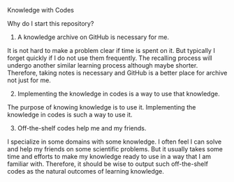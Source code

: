 Knowledge with Codes


Why do I start this repository?

1. A knowledge archive on GitHub is necessary for me.

It is not hard to make a problem clear if time is spent on it. 
But typically I forget quickly if I do not use them frequently.
The recalling process will undergo another similar learning process although maybe shorter.
Therefore, taking notes is necessary and GitHub is a better place for archive not just for me.

2. Implementing the knowledge in codes is a way to use that knowledge.

The purpose of knowing knowledge is to use it.
Implementing the knowledge in codes is such a way to use it.

3. Off-the-shelf codes help me and my friends.

I specialize in some domains with some knowledge.
I often feel I can solve and help my friends on some scientific problems.
But it usually takes some time and efforts to make my knowledge ready to use in a way that I am familiar with.
Therefore, it should be wise to output such off-the-shelf codes as the natural outcomes of learning knowledge.

